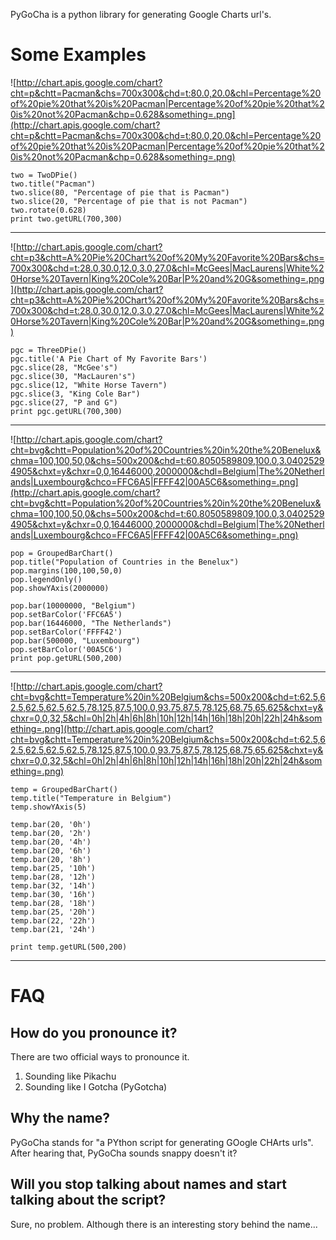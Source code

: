 PyGoCha is a python library for generating Google Charts url's.

# Some Examples #
![http://chart.apis.google.com/chart?cht=p&chtt=Pacman&chs=700x300&chd=t:80.0,20.0&chl=Percentage%20of%20pie%20that%20is%20Pacman|Percentage%20of%20pie%20that%20is%20not%20Pacman&chp=0.628&something=.png](http://chart.apis.google.com/chart?cht=p&chtt=Pacman&chs=700x300&chd=t:80.0,20.0&chl=Percentage%20of%20pie%20that%20is%20Pacman|Percentage%20of%20pie%20that%20is%20not%20Pacman&chp=0.628&something=.png)
```
two = TwoDPie()
two.title("Pacman")
two.slice(80, "Percentage of pie that is Pacman")
two.slice(20, "Percentage of pie that is not Pacman")
two.rotate(0.628)
print two.getURL(700,300)
```

---


![http://chart.apis.google.com/chart?cht=p3&chtt=A%20Pie%20Chart%20of%20My%20Favorite%20Bars&chs=700x300&chd=t:28.0,30.0,12.0,3.0,27.0&chl=McGees|MacLaurens|White%20Horse%20Tavern|King%20Cole%20Bar|P%20and%20G&something=.png](http://chart.apis.google.com/chart?cht=p3&chtt=A%20Pie%20Chart%20of%20My%20Favorite%20Bars&chs=700x300&chd=t:28.0,30.0,12.0,3.0,27.0&chl=McGees|MacLaurens|White%20Horse%20Tavern|King%20Cole%20Bar|P%20and%20G&something=.png)

```
pgc = ThreeDPie()
pgc.title('A Pie Chart of My Favorite Bars')
pgc.slice(28, "McGee's")
pgc.slice(30, "MacLauren's")
pgc.slice(12, "White Horse Tavern")
pgc.slice(3, "King Cole Bar")
pgc.slice(27, "P and G")
print pgc.getURL(700,300)
```

---


![http://chart.apis.google.com/chart?cht=bvg&chtt=Population%20of%20Countries%20in%20the%20Benelux&chma=100,100,50,0&chs=500x200&chd=t:60.8050589809,100.0,3.04025294905&chxt=y&chxr=0,0,16446000,2000000&chdl=Belgium|The%20Netherlands|Luxembourg&chco=FFC6A5|FFFF42|00A5C6&something=.png](http://chart.apis.google.com/chart?cht=bvg&chtt=Population%20of%20Countries%20in%20the%20Benelux&chma=100,100,50,0&chs=500x200&chd=t:60.8050589809,100.0,3.04025294905&chxt=y&chxr=0,0,16446000,2000000&chdl=Belgium|The%20Netherlands|Luxembourg&chco=FFC6A5|FFFF42|00A5C6&something=.png)

```
pop = GroupedBarChart()
pop.title("Population of Countries in the Benelux")
pop.margins(100,100,50,0)
pop.legendOnly()
pop.showYAxis(2000000)

pop.bar(10000000, "Belgium")
pop.setBarColor('FFC6A5')
pop.bar(16446000, "The Netherlands")
pop.setBarColor('FFFF42')
pop.bar(500000, "Luxembourg")
pop.setBarColor('00A5C6')
print pop.getURL(500,200)
```

---

![http://chart.apis.google.com/chart?cht=bvg&chtt=Temperature%20in%20Belgium&chs=500x200&chd=t:62.5,62.5,62.5,62.5,62.5,78.125,87.5,100.0,93.75,87.5,78.125,68.75,65.625&chxt=y&chxr=0,0,32,5&chl=0h|2h|4h|6h|8h|10h|12h|14h|16h|18h|20h|22h|24h&something=.png](http://chart.apis.google.com/chart?cht=bvg&chtt=Temperature%20in%20Belgium&chs=500x200&chd=t:62.5,62.5,62.5,62.5,62.5,78.125,87.5,100.0,93.75,87.5,78.125,68.75,65.625&chxt=y&chxr=0,0,32,5&chl=0h|2h|4h|6h|8h|10h|12h|14h|16h|18h|20h|22h|24h&something=.png)
```
temp = GroupedBarChart()
temp.title("Temperature in Belgium")
temp.showYAxis(5)

temp.bar(20, '0h')
temp.bar(20, '2h')
temp.bar(20, '4h')
temp.bar(20, '6h')
temp.bar(20, '8h')
temp.bar(25, '10h')
temp.bar(28, '12h')
temp.bar(32, '14h')
temp.bar(30, '16h')
temp.bar(28, '18h')
temp.bar(25, '20h')
temp.bar(22, '22h')
temp.bar(21, '24h')

print temp.getURL(500,200)
```

---


# FAQ #
## How do you pronounce it? ##
There are two official ways to pronounce it.
  1. Sounding like Pikachu
  1. Sounding like I Gotcha (PyGotcha)

## Why the name? ##
PyGoCha stands for "a PYthon script for generating GOogle CHArts urls". After hearing that, PyGoCha sounds snappy doesn't it?

## Will you stop talking about names and start talking about the script? ##
Sure, no problem. Although there is an interesting story behind the name...


